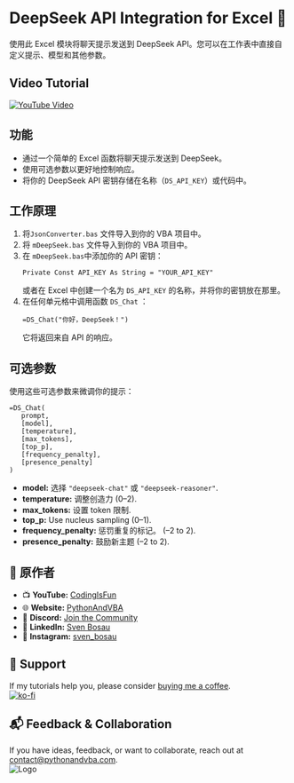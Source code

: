 # DeepSeek API Integration for Excel 🐋

使用此 Excel 模块将聊天提示发送到 DeepSeek API。您可以在工作表中直接自定义提示、模型和其他参数。


## Video Tutorial
[![YouTube Video](https://img.youtube.com/vi/ln8oxm9Gvjs/0.jpg)](https://youtu.be/ln8oxm9Gvjs)

## 功能
- 通过一个简单的 Excel 函数将聊天提示发送到 DeepSeek。
- 使用可选参数以更好地控制响应。
- 将你的 DeepSeek API 密钥存储在名称（`DS_API_KEY`）或代码中。

## 工作原理
1. 将`JsonConverter.bas` 文件导入到你的 VBA 项目中。
2. 将 `mDeepSeek.bas` 文件导入到你的 VBA 项目中。
3. 在 `mDeepSeek.bas`中添加你的 API 密钥：
   ```vba
   Private Const API_KEY As String = "YOUR_API_KEY"
   ```
   或者在 Excel 中创建一个名为 `DS_API_KEY` 的名称，并将你的密钥放在那里。
4. 在任何单元格中调用函数 `DS_Chat` ：
   ```excel
   =DS_Chat("你好，DeepSeek！")
   ```
   它将返回来自 API 的响应。


## 可选参数
使用这些可选参数来微调你的提示：
```excel
=DS_Chat(
   prompt, 
   [model], 
   [temperature], 
   [max_tokens], 
   [top_p], 
   [frequency_penalty], 
   [presence_penalty]
)
```
- **model:** 选择 `"deepseek-chat"` 或 `"deepseek-reasoner"`.
- **temperature:** 调整创造力 (0–2).
- **max_tokens:** 设置 token 限制.
- **top_p:** Use nucleus sampling (0–1).
- **frequency_penalty:** 惩罚重复的标记。 (–2 to 2).
- **presence_penalty:** 鼓励新主题 (–2 to 2).

## 🤝 原作者
- 📺 **YouTube:** [CodingIsFun](https://youtube.com/c/CodingIsFun)
- 🌐 **Website:** [PythonAndVBA](https://pythonandvba.com)
- 💬 **Discord:** [Join the Community](https://pythonandvba.com/discord)
- 💼 **LinkedIn:** [Sven Bosau](https://www.linkedin.com/in/sven-bosau/)
- 📸 **Instagram:** [sven_bosau](https://www.instagram.com/sven_bosau/)

## 💖 Support
If my tutorials help you, please consider [buying me a coffee](https://pythonandvba.com/coffee-donation).  
[![ko-fi](https://ko-fi.com/img/githubbutton_sm.svg)](https://pythonandvba.com/coffee-donation)

## 📬 Feedback & Collaboration
If you have ideas, feedback, or want to collaborate, reach out at contact@pythonandvba.com.  
![Logo](https://www.pythonandvba.com/banner-img)

